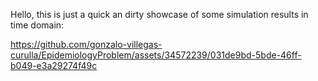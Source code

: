 Hello, this is just a quick an dirty showcase of some simulation results in time domain:




https://github.com/gonzalo-villegas-curulla/EpidemiologyProblem/assets/34572239/031de9bd-5bde-46ff-b049-e3a29274f49c





